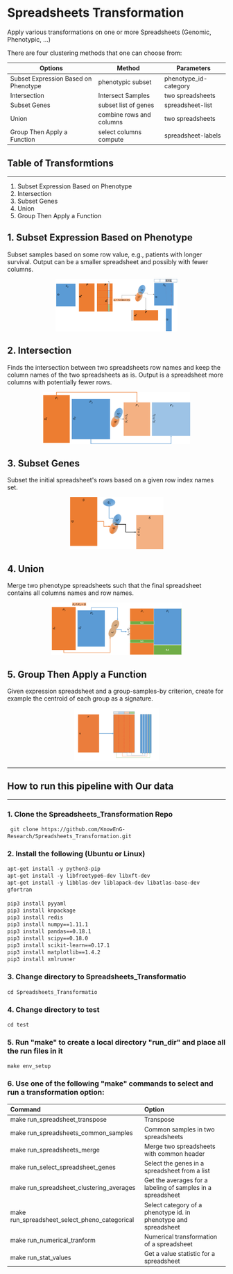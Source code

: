 # Spreadsheets Transformation
Apply various transformations on one or more Spreadsheets (Genomic, Phenotypic, ...)

There are four clustering methods that one can choose from:


| **Options**                                      | **Method**                           | **Parameters**       |
| ------------------------------------------------ | -------------------------------------| -------------------- |
| Subset Expression Based on Phenotype             | phenotypic subset                    | phenotype_id-category|
| Intersection                                     | Intersect Samples                    | two spreadsheets     |
| Subset Genes                                     | subset list of genes                 | spreadsheet-list     |
| Union                                            | combine rows and columns             | two spreadsheets     |
| Group Then Apply a Function                      | select columns compute               | spreadsheet-labels   |


## Table of Transformtions
---
1. Subset Expression Based on Phenotype
2. Intersection
3. Subset Genes
4. Union
5. Group Then Apply a Function

## 1. Subset Expression Based on Phenotype

Subset samples based on some row value, e.g., patients with longer survival. Output can 
be a smaller spreadsheet and possibly with fewer columns.

<p align="center">
  <img  src="images/SubsetExpressionBasedonPhenotype.png" height=120>
</p>


## 2. Intersection

Finds the intersection between two spreadsheets row names and keep the column names of the two spreadsheets as is.
Output is a  spreadsheet more columns with potentially fewer rows.

<p align="center">
  <img  src="images/Intersection.png" height=120>
</p>

## 3. Subset Genes

Subset the initial spreadsheet's rows based on a given row index names set.

<p align="center">
  <img  src="images/SubsetGenes.png" height=120>
</p>

## 4. Union

Merge two phenotype spreadsheets such that the final spreadsheet contains all columns names and row names.

<p align="center">
  <img  src="images/Union.png" height=120>
</p>

## 5.  Group Then Apply a Function

Given expression spreadsheet and a group-samples-by criterion, create for example the centroid of each group as a signature. 

<p align="center">
  <img  src="images/GroupThenApplyaFunction.png" height=120>
</p>


* * * 
## How to run this pipeline with Our data
* * * 
### 1. Clone the Spreadsheets_Transformation Repo
```
 git clone https://github.com/KnowEnG-Research/Spreadsheets_Transformation.git
```
 
### 2. Install the following (Ubuntu or Linux)
  ```
 apt-get install -y python3-pip
 apt-get install -y libfreetype6-dev libxft-dev
 apt-get install -y libblas-dev liblapack-dev libatlas-base-dev gfortran

 pip3 install pyyaml
 pip3 install knpackage
 pip3 install redis
 pip3 install numpy==1.11.1
 pip3 install pandas==0.18.1 
 pip3 install scipy==0.18.0
 pip3 install scikit-learn==0.17.1
 pip3 install matplotlib==1.4.2
 pip3 install xmlrunner
```

### 3. Change directory to Spreadsheets_Transformatio

```
cd Spreadsheets_Transformatio
```

### 4. Change directory to test

```
cd test
```
 
### 5. Run "make" to create a local directory "run_dir" and place all the run files in it
```
make env_setup
```

### 6. Use one of the following "make" commands to select and run a transformation option:


| **Command**         | **Option**                                       | 
|:------------------- |:------------------------------------------------ | 
| make run_spreadsheet_transpose              | Transpose |
| make run_spreadsheets_common_samples       | Common samples in two spreadsheets|
| make run_spreadsheets_merge             | Merge two spreadsheets with common header|
| make run_select_spreadsheet_genes   | Select the genes in a spreadsheet from a list|
| make run_spreadsheet_clustering_averages  | Get the averages for a labeling of samples in a spreadsheet|
| make run_spreadsheet_select_pheno_categorical | Select category of a phenotype id. in phenotype and spreadsheet|
| make run_numerical_tranform | Numerical transformation of a spreadsheet|
| make run_stat_values | Get a value statistic for a spreadsheet|

